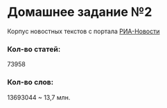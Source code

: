 # Домашнее задание №2
Корпус новостных текстов с портала [РИА-Новости](https://ria.ru)
### Кол-во статей: 
73958
### Кол-во слов: 
13693044 ~ 13,7 млн. 

